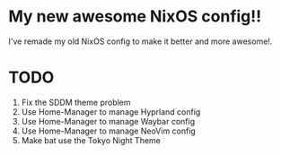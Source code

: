 # My new awesome NixOS config!!

I've remade my old NixOS config to make it better and more awesome!.


# TODO

1. Fix the SDDM theme problem
2. Use Home-Manager to manage Hyprland config
3. Use Home-Manager to manage Waybar config
4. Use Home-Manager to manage NeoVim config
5. Make bat use the Tokyo Night Theme
